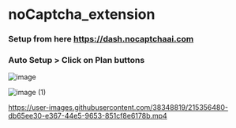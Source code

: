# noCaptcha_extension

### Setup from here https://dash.nocaptchaai.com

### Auto Setup >  Click on Plan buttons

![image](https://user-images.githubusercontent.com/38348819/215356712-3600e5aa-f298-4c81-97b1-aae13999b961.png)


![image (1)](https://user-images.githubusercontent.com/38348819/215356636-e04af27b-a454-405b-9d01-cbd08e97ab73.png)


https://user-images.githubusercontent.com/38348819/215356480-db65ee30-e367-44e5-9653-851cf8e6178b.mp4


